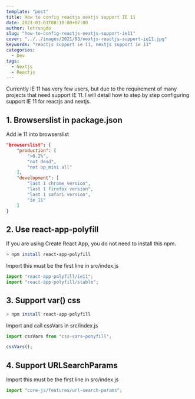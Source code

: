 ```yaml
---
template: "post"
title: How to config reactjs nextjs support IE 11
date: 2021-03-03T08:10:00+07:00
author: letrungdo
slug: "how-to-config-reactjs-nextjs-support-ie11"
cover: "../../images/2021/03/nextjs-reactjs-support-ie11.jpg"
keywords: "reactjs support ie 11, nextjs support ie 11"
categories:
  - Dev
tags:
  - Nextjs
  - Reactjs
---
```

Currently IE 11 has very few users, but due to the requirement of many projects that need support IE 11.
I will detail how to step by step configuring support IE 11 for reactjs and nextjs.

## 1. Browserslist in package.json
Add ie 11 into browserslist
```json
"browserslist": {
    "production": [
        ">0.2%",
        "not dead",
        "not op_mini all"
    ],
    "development": [
        "last 1 chrome version",
        "last 1 firefox version",
        "last 1 safari version",
        "ie 11"
    ]
}
```

## 2. Use react-app-polyfill
If you are using Create React App, you do not need to install this npm.
```bash
> npm install react-app-polyfill
```
Import this must be the first line in src/index.js
```js
import "react-app-polyfill/ie11";
import "react-app-polyfill/stable";
```

## 3. Support var() css
```bash
> npm install react-app-polyfill
```
Import and call cssVars in src/index.js
```js
import cssVars from "css-vars-ponyfill";

cssVars();
```

## 4. Support URLSearchParams
Import this must be the first line in src/index.js
```js
import "core-js/features/url-search-params";
```
